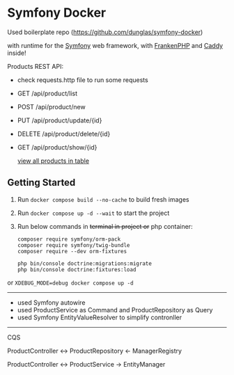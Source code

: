 # Symfony Docker
Used boilerplate repo (https://github.com/dunglas/symfony-docker)

 with runtime for the [Symfony](https://symfony.com) web framework,
with [FrankenPHP](https://frankenphp.dev) and [Caddy](https://caddyserver.com/) inside!

Products REST API:
- check requests.http file to run some requests


- GET /api/product/list
- POST /api/product/new
- PUT /api/product/update/{id} 
- DELETE /api/product/delete/{id} 
- GET /api/product/show/{id}

  [view all products in table](https://localhost/api/product/list)

## Getting Started

1. Run `docker compose build --no-cache` to build fresh images
2. Run `docker compose up -d --wait` to start the project 
3. Run below commands in ~~terminal in project or~~ php container:

       composer require symfony/orm-pack 
       composer require symfony/twig-bundle 
       composer require --dev orm-fixtures

       php bin/console doctrine:migrations:migrate 
       php bin/console doctrine:fixtures:load


or `XDEBUG_MODE=debug docker compose up -d`

[//]: # (4. Run php bin/console doctrine:fixtures:load in php docker container)


------

* used Symfony autowire
* used ProductService as Command and ProductRepository as Query
* used Symfony EntityValueResolver to simplify contronller
----
CQS

ProductController <-> ProductRepository <- ManagerRegistry

ProductController <-> ProductService -> EntityManager
